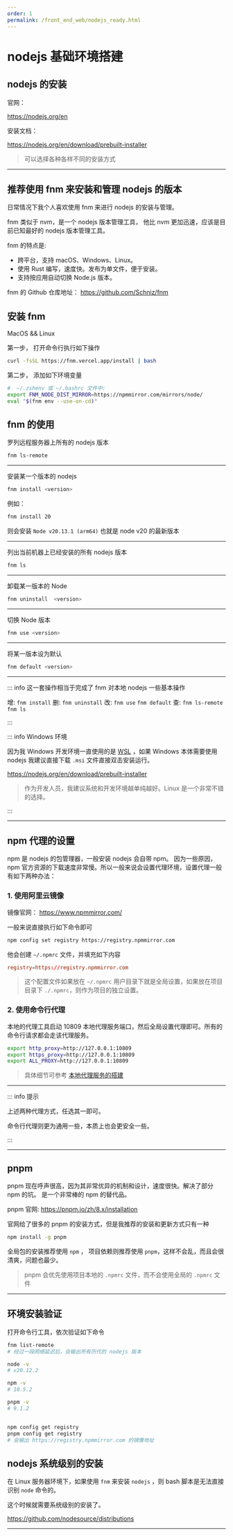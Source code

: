 ```yaml
---
order: 1
permalink: /front_end_web/nodejs_ready.html
---
```


# nodejs 基础环境搭建

## nodejs 的安装

官网：

https://nodejs.org/en

安装文档：

https://nodejs.org/en/download/prebuilt-installer

> 可以选择各种各样不同的安装方式

---

## 推荐使用 fnm 来安装和管理 nodejs 的版本

日常情况下我个人喜欢使用 fnm 来进行 nodejs 的安装与管理。

fnm 类似于 nvm，是一个 nodejs 版本管理工具， 他比 nvm 更加迅速，应该是目前已知最好的 nodejs 版本管理工具。

fnm 的特点是:

- 跨平台，支持 macOS、Windows、Linux。
- 使用 Rust 编写，速度快。发布为单文件，便于安装。
- 支持按应用自动切换 Node.js 版本。

fnm 的 Github 仓库地址：
https://github.com/Schniz/fnm

## 安装 fnm

MacOS && Linux

第一步， 打开命令行执行如下操作

```bash
curl -fsSL https://fnm.vercel.app/install | bash
```

第二步， 添加如下环境变量

```bash title=" ~/.zshenv 或 ~/.bashrc 文件中"
#  ~/.zshenv 或 ~/.bashrc 文件中:
export FNM_NODE_DIST_MIRROR=https://npmmirror.com/mirrors/node/
eval "$(fnm env --use-on-cd)"
```

## fnm 的使用

罗列远程服务器上所有的 nodejs 版本

```bash
fnm ls-remote
```

---

安装某一个版本的 nodejs

```bash
fnm install <version>
```

例如：

```bash
fnm install 20
```

则会安装 `Node v20.13.1 (arm64)` 也就是 node v20 的最新版本

---

列出当前机器上已经安装的所有 nodejs 版本

```bash
fnm ls
```

---

卸载某一版本的 Node

```bash
fnm uninstall  <version>
```

---

切换 Node 版本

```bash
fnm use <version>
```

---

将某一版本设为默认

```bash
fnm default <version>
```

---

::: info 这一套操作相当于完成了 fnm 对本地 nodejs 一些基本操作

增: `fnm install`
删: `fnm uninstall`
改: `fnm use` `fnm default`
查: `fnm ls-remote` `fnm ls`

:::

::: info Windows 环境

因为我 Windows 开发环境一直使用的是 [WSL](../linux/WSL子系统.md) ，如果 Windows 本体需要使用 nodejs 我建议直接下载 `.msi` 文件直接双击安装运行。

https://nodejs.org/en/download/prebuilt-installer

> 作为开发人员，我建议系统和开发环境越单纯越好。Linux 是一个非常不错的选择。

:::

---

## npm 代理的设置

npm 是 nodejs 的包管理器，一般安装 nodejs 会自带 npm。
因为一些原因，npm 官方资源的下载速度非常慢。所以一般来说会设置代理环境，设置代理一般有如下两种办法：

### 1. 使用阿里云镜像

镜像官网：
https://www.npmmirror.com/

一般来说直接执行如下命令即可

```bash
npm config set registry https://registry.npmmirror.com
```

他会创建 `~/.npmrc` 文件，并填充如下内容

```conf
registry=https://registry.npmmirror.com
```

> 这个配置文件如果放在 `~/.npmrc` 用户目录下就是全局设置，如果放在项目目录下 `./.npmrc`，则作为项目的独立设置。

### 2. 使用命令行代理

本地的代理工具启动 10809 本地代理服务端口，然后全局设置代理即可。所有的命令行请求都会走该代理服务。

```bash title=" ~/.zshenv 或 ~/.bashrc 文件中"
export http_proxy=http://127.0.0.1:10809
export https_proxy=http://127.0.0.1:10809
export ALL_PROXY=http://127.0.0.1:10809
```

> 具体细节可参考 [本地代理服务的搭建](../linux//本地代理服务的搭建.md)

---

::: info 提示

上述两种代理方式，任选其一即可。

命令行代理则更为通用一些，本质上也会更安全一些。

:::

---

## pnpm

pnpm 现在呼声很高，因为其非常优异的机制和设计，速度很快。解决了部分 npm 的坑。
是一个非常棒的 npm 的替代品。

pnpm 官网:
https://pnpm.io/zh/8.x/installation

官网给了很多的 pnpm 的安装方式，但是我推荐的安装和更新方式只有一种

```bash
npm install -g pnpm
```

全局包的安装推荐使用 `npm` ， 项目依赖则推荐使用 `pnpm`，这样不会乱，而且会很清爽，问题也最少。

> pnpm 会优先使用项目本地的 `.npmrc` 文件，而不会使用全局的 `.npmrc` 文件

---

## 环境安装验证

打开命令行工具，依次验证如下命令

```bash
fnm list-remote
# 经过一段网络延迟后，会输出所有历代的 nodejs 版本

node -v
# v20.12.2

npm -v
# 10.5.2

pnpm -v
# 9.1.2


npm config get registry
pnpm config get registry
# 会输出 https://registry.npmmirror.com 的镜像地址

```

## nodejs 系统级别的安装

在 Linux 服务器环境下，如果使用 `fnm` 来安装 `nodejs` ，则 bash 脚本是无法直接识别 `node` 命令的。

这个时候就需要系统级别的安装了。

https://github.com/nodesource/distributions

---
